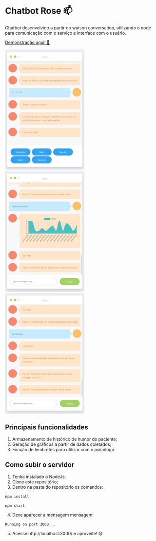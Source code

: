 # Chatbot Rose :mailbox:

Chatbot desenvolvido a partir do watson conversation, utilizando o node para comunicação com o serviço e interface com o usuário.

[Demonstração aqui! :speech_balloon:](https://chatbot-rose.herokuapp.com/)

<p>
<img src="https://raw.githubusercontent.com/luigihenrick/chatbot-rose/master/public/images/login.png" width="260px">
<img src="https://raw.githubusercontent.com/luigihenrick/chatbot-rose/master/public/images/relatorio.png" width="260px">
<img src="https://raw.githubusercontent.com/luigihenrick/chatbot-rose/master/public/images/lembretes.png" width="260px">
</p>

## Principais funcionalidades

1. Armazenamento de histórico de humor do paciente;
2. Geração de gráficos a partir de dados coletados;
3. Função de lembretes para utilizar com o psicólogo. 

## Como subir o servidor

1. Tenha instalado o NodeJs;
2. Clone este repositório;
3. Dentro na pasta do repositório os comandos: 

```
npm install
```
```
npm start
```


4. Deve aparecer a mensagem mensagem:

```
Running on port 3000...
```

5. Acesse http://localhost:3000/ e aproveite! :smile:
